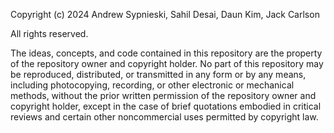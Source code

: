 Copyright (c) 2024 Andrew Sypnieski, Sahil Desai, Daun Kim, Jack Carlson

All rights reserved.

The ideas, concepts, and code contained in this repository are the property of the repository owner and copyright holder. No part of this repository may be reproduced, distributed, or transmitted in any form or by any means, including photocopying, recording, or other electronic or mechanical methods, without the prior written permission of the repository owner and copyright holder, except in the case of brief quotations embodied in critical reviews and certain other noncommercial uses permitted by copyright law.
